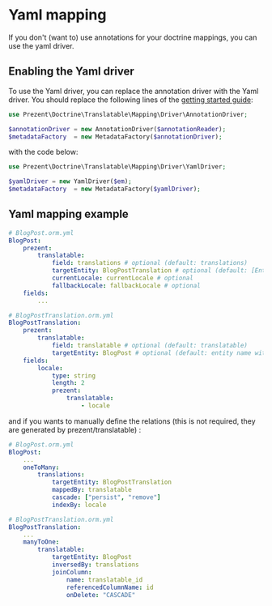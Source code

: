Yaml mapping
============

If you don't (want to) use annotations for your doctrine mappings, you can use the yaml driver.

## Enabling the Yaml driver

To use the Yaml driver, you can replace the annotation driver with the Yaml driver.
 You should replace the following lines of the [getting started guide](getting-started.md):

```php
use Prezent\Doctrine\Translatable\Mapping\Driver\AnnotationDriver;

$annotationDriver = new AnnotationDriver($annotationReader);
$metadataFactory  = new MetadataFactory($annotationDriver);
```

with the code below:

```php
use Prezent\Doctrine\Translatable\Mapping\Driver\YamlDriver;

$yamlDriver = new YamlDriver($em);
$metadataFactory  = new MetadataFactory($yamlDriver);
```

## Yaml mapping example

```yaml
# BlogPost.orm.yml
BlogPost:
    prezent:
        translatable:
            field: translations # optional (default: translations)
            targetEntity: BlogPostTranslation # optional (default: [EntityName]Translation)
            currentLocale: currentLocale # optional
            fallbackLocale: fallbackLocale # optional
    fields:
        ...
```

```yaml
# BlogPostTranslation.orm.yml
BlogPostTranslation:
    prezent:
        translatable:
            field: translatable # optional (default: translatable)
            targetEntity: BlogPost # optional (default: entity name without "Translation" suffix)
    fields:
        locale:
            type: string
            length: 2
            prezent:
                translatable:
                    - locale
```

and if you wants to manually define the relations (this is not required, they are generated by prezent/translatable) :


```yaml
# BlogPost.orm.yml
BlogPost:
    ...
    oneToMany:
        translations:
            targetEntity: BlogPostTranslation
            mappedBy: translatable
            cascade: ["persist", "remove"]
            indexBy: locale
```

```yaml
# BlogPostTranslation.orm.yml
BlogPostTranslation:
    ...
    manyToOne:
        translatable:
            targetEntity: BlogPost
            inversedBy: translations
            joinColumn:
                name: translatable_id
                referencedColumnName: id
                onDelete: "CASCADE"
```
